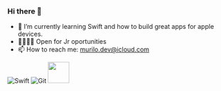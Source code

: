 ### Hi there 👋

- 🌱 I’m currently learning Swift and how to build great apps for apple devices.
- 👨🏻‍💻📲 Open for Jr oportunities
- 📫 How to reach me: murilo.dev@icloud.com


![Swift](https://www.shareicon.net/data/48x48/2015/10/06/112654_apple_512x512.png)
![Git](https://www.shareicon.net/data/48x48/2015/10/02/110755_media_512x512.png)
<img src="https://www.designbust.com/download/435/png/apple_old_mac_computer512.png" width="48" height="48">


<!--
**oliveiramr/oliveiramr** is a ✨ _special_ ✨ repository because its `README.md` (this file) appears on your GitHub profile.



- 🔭 I’m currently working on ...

- 👯 I’m looking to collaborate on ...
- 🤔 I’m looking for help with ...
- 💬 Ask me about ...

- 😄 Pronouns: ...
- ⚡ Fun fact: ...
-->
